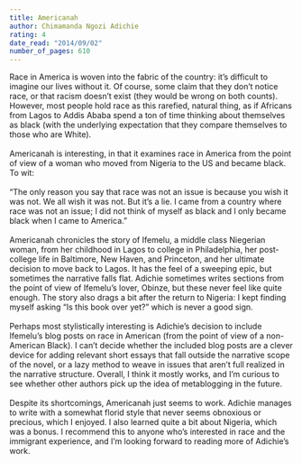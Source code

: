 ```yaml
---
title: Americanah
author: Chimamanda Ngozi Adichie
rating: 4
date_read: "2014/09/02"
number_of_pages: 610
---
```


Race in America is woven into the fabric of the country: it’s difficult to imagine our lives without it. Of course, some claim that they don’t notice race, or that racism doesn’t exist (they would be wrong on both counts). However, most people hold race as this rarefied, natural thing, as if Africans from Lagos to Addis Ababa spend a ton of time thinking about themselves as black (with the underlying expectation that they compare themselves to those who are White).<br/><br/>Americanah is interesting, in that it examines race in America from the point of view of a woman who moved from Nigeria to the US and became black. To wit:<br/><br/>“The only reason you say that race was not an issue is because you wish it was not. We all wish it was not. But it’s a lie. I came from a country where race was not an issue; I did not think of myself as black and I only became black when I came to America.”<br/><br/>Americanah chronicles the story of Ifemelu, a middle class Niegerian woman, from her childhood in Lagos to college in Philadelphia, her post-college life in Baltimore, New Haven, and Princeton, and her ultimate decision to move back to Lagos. It has the feel of a sweeping epic, but sometimes the narrative falls flat. Adichie sometimes writes sections from the point of view of Ifemelu’s lover, Obinze, but these never feel like quite enough. The story also drags a bit after the return to Nigeria: I kept finding myself asking “Is this book over yet?” which is never a good sign. <br/><br/>Perhaps most stylistically interesting is Adichie’s decision to include Ifemelu’s blog posts on race in American (from the point of view of a non-American Black). I can’t decide whether the included blog posts are a clever device for adding relevant short essays that fall outside the narrative scope of the novel, or a lazy method to weave in issues that aren’t full realized in the narrative structure. Overall, I think it mostly works, and I’m curious to see whether other authors pick up the idea of metablogging in the future.<br/><br/>Despite its shortcomings, Americanah just seems to work. Adichie manages to write with a somewhat florid style that never seems obnoxious or precious, which I enjoyed. I also learned quite a bit about Nigeria, which was a bonus. I recommend this to anyone who’s interested in race and the immigrant experience, and I’m looking forward to reading more of Adichie’s work.